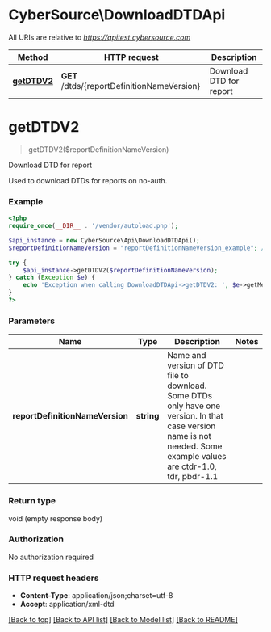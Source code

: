 # CyberSource\DownloadDTDApi

All URIs are relative to *https://apitest.cybersource.com*

Method | HTTP request | Description
------------- | ------------- | -------------
[**getDTDV2**](DownloadDTDApi.md#getDTDV2) | **GET** /dtds/{reportDefinitionNameVersion} | Download DTD for report


# **getDTDV2**
> getDTDV2($reportDefinitionNameVersion)

Download DTD for report

Used to download DTDs for reports on no-auth.

### Example
```php
<?php
require_once(__DIR__ . '/vendor/autoload.php');

$api_instance = new CyberSource\Api\DownloadDTDApi();
$reportDefinitionNameVersion = "reportDefinitionNameVersion_example"; // string | Name and version of DTD file to download. Some DTDs only have one version. In that case version name is not needed. Some example values are ctdr-1.0, tdr, pbdr-1.1

try {
    $api_instance->getDTDV2($reportDefinitionNameVersion);
} catch (Exception $e) {
    echo 'Exception when calling DownloadDTDApi->getDTDV2: ', $e->getMessage(), PHP_EOL;
}
?>
```

### Parameters

Name | Type | Description  | Notes
------------- | ------------- | ------------- | -------------
 **reportDefinitionNameVersion** | **string**| Name and version of DTD file to download. Some DTDs only have one version. In that case version name is not needed. Some example values are ctdr-1.0, tdr, pbdr-1.1 |

### Return type

void (empty response body)

### Authorization

No authorization required

### HTTP request headers

 - **Content-Type**: application/json;charset=utf-8
 - **Accept**: application/xml-dtd

[[Back to top]](#) [[Back to API list]](../../README.md#documentation-for-api-endpoints) [[Back to Model list]](../../README.md#documentation-for-models) [[Back to README]](../../README.md)

